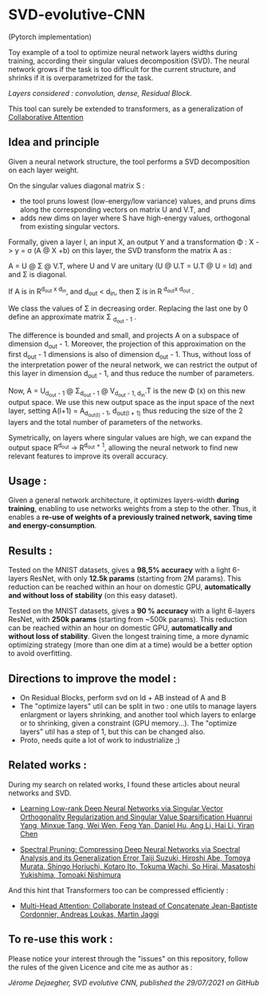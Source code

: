 # SVD-evolutive-CNN
(Pytorch implementation)

Toy example of a tool to optimize neural network layers widths during training, according their singular values decomposition (SVD).
The neural network grows if the task is too difficult for the current structure, and shrinks if it is overparametrized for the task.

*Layers considered : convolution, dense, Residual Block.*

This tool can surely be extended to transformers, as a generalization of [Collaborative Attention](https://arxiv.org/abs/2006.16362)


## Idea and principle
Given a neural network structure, the tool performs a SVD decomposition on each layer weight.

On the singular values diagonal matrix S :
- the tool pruns lowest (low-energy/low variance) values, and pruns dims along the corresponding vectors on matrix U and V.T, and 
- adds new dims on layer where S have high-energy values, orthogonal from existing singular vectors.

Formally, given a layer l, an input X, an output Y and a transformation Φ : X -> y = σ (A @ X +b) on this layer, the SVD transform the matrix A as :

A = U @ Σ @ V.T, where U and V are unitary (U @ U.T = U.T @ U = Id) and and &Sigma; is diagonal.

If A is in R<sup>d<sub>out</sub> x d<sub>in</sub></sup>, and d<sub>out</sub> < d<sub>in</sub>, then &Sigma; is in R<sup> d<sub>out</sub>x d<sub>out</sub> </sup> .

We class the values of &Sigma; in decreasing order. Replacing the last one by 0 define an approximate matrix &Sigma; <sub>d<sub>out</sub> - 1</sub> .

The difference is bounded and small, and projects A on a subspace of dimension d<sub>out</sub> - 1. Moreover, the projection of this approximation on the first d<sub>out</sub> - 1</sub> dimensions is also of dimension d<sub>out</sub> - 1.
Thus, without loss of the interpretation power of the neural network, we can restrict the output of this layer in dimension d<sub>out</sub> - 1, and thus reduce the number of parameters.

Now, A = U<sub>d<sub>out</sub> - 1</sub> @ Σ<sub>d<sub>out</sub> - 1</sub> @ V<sub>d<sub>out</sub> - 1, d<sub>in</sub></sub>.T is the new &Phi; (x) on this new output space. 
 We use this new output space as the input space of the next layer, setting A(l+1) = A<sub>d<sub>out(l)</sub> - 1</sub>, d<sub>out(l + 1)</sub></sub> thus reducing the size of the 2 layers and the total number of parameters of the networks.

Symetrically, on layers where singular values are high, we can expand the output space R<sup>d<sub>out</sub></sup> -> R<sup>d<sub>out</sub> + 1</sup>, allowing the neural network to find new relevant features to improve its overall accuracy.

## Usage :
Given a general network architecture, it optimizes layers-width **during training**, enabling to use networks weights from a step to the other.
Thus, it enables a **re-use of weights of a previously trained network, saving time and energy-consumption**.

## Results :
Tested on the MNIST datasets, gives a **98,5% accuracy** with a light 6-layers ResNet, with only **12.5k params** (starting from 2M params). This reduction can be reached within an hour on domestic GPU, **automatically and without loss of stability** (on this easy dataset).

Tested on the MNIST datasets, gives a **90 % accuracy** with a light 6-layers ResNet, with **250k params** (starting from ~500k params). This reduction can be reached within an hour on domestic GPU, **automatically and without loss of stability**. Given the longest training time, a more dynamic optimizing strategy (more than one dim at a time) would be a better option to avoid overfitting.

## Directions to improve the model : 
- On Residual Blocks, perform svd on Id + AB instead of A and B
- The "optimize layers" util can be split in two : one utils to manage layers enlargment or layers shrinking, and another tool which layers to enlarge or to shrinking, given a constraint (GPU memory...). The "optimize layers" util has a step of 1, but this can be changed also.
- Proto, needs quite a lot of work to industrialize ;)


## Related works : 
During my search on related works, I found these articles about neural networks and SVD.

- [Learning Low-rank Deep Neural Networks via Singular Vector Orthogonality Regularization and Singular Value Sparsification
Huanrui Yang, Minxue Tang, Wei Wen, Feng Yan, Daniel Hu, Ang Li, Hai Li, Yiran Chen](https://arxiv.org/abs/2004.09031)

- [Spectral Pruning: Compressing Deep Neural Networks via Spectral Analysis and its Generalization Error
Taiji Suzuki, Hiroshi Abe, Tomoya Murata, Shingo Horiuchi, Kotaro Ito, Tokuma Wachi, So Hirai, Masatoshi Yukishima, Tomoaki Nishimura](https://arxiv.org/abs/1808.08558)

And this hint that Transformers too can be compressed efficiently :
- [Multi-Head Attention: Collaborate Instead of Concatenate 
Jean-Baptiste Cordonnier, Andreas Loukas, Martin Jaggi](https://arxiv.org/abs/2006.16362)

## To re-use this work :

Please notice your interest through the "issues" on this repository, follow the rules of the given Licence and cite me as author as :

_Jérome Dejaegher, SVD evolutive CNN, published the 29/07/2021 on GitHub_
